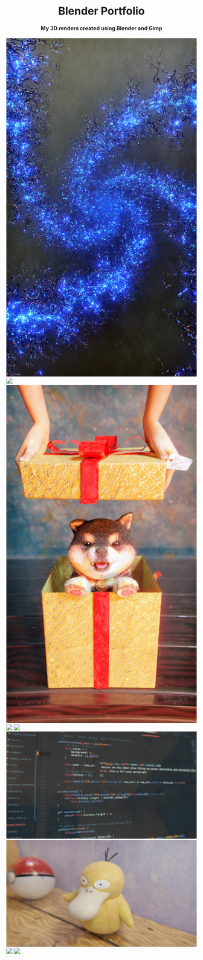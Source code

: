 <h1 align='center'>Blender Portfolio</h1>
<h4 align='center'>My 3D renders created using Blender and Gimp</h4>

<img src='img/Mobile abstract wallpaper.png' />
<img src='img/neon_logo_wallpaper.png' />
<img src='img/fafik_2.png' />
<img src='img/old_ball.png' />
<img src='img/metal_logo.png' />
<img src='img/code_background.png' />
<img src='img/psyduck.png' />
<img src='img/sniadanko.png' />
<img src='img/rower.png' />
